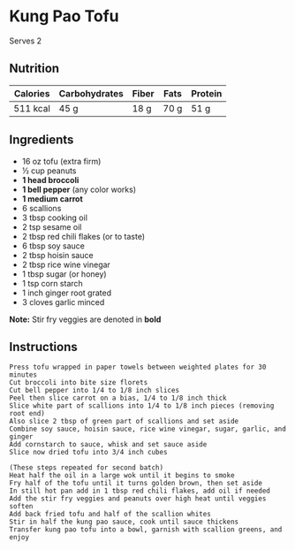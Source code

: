 # Kung Pao Tofu 
Serves 2

## Nutrition

| Calories | Carbohydrates | Fiber | Fats | Protein |
|----------|---------------|-------|------|---------|
| 511 kcal | 45 g          | 18 g  | 70 g | 51 g    |

## Ingredients

* 16 oz tofu (extra firm)
* ½ cup peanuts
* **1 head broccoli**
* **1 bell pepper** (any color works)
* **1 medium carrot**
* 6 scallions
* 3 tbsp cooking oil
* 2 tsp sesame oil
* 2 tbsp red chili flakes (or to taste)
* 6 tbsp soy sauce
* 2 tbsp hoisin sauce
* 2 tbsp rice wine vinegar
* 1 tbsp sugar (or honey)
* 1 tsp corn starch
* 1 inch ginger root grated
* 3 cloves garlic minced

**Note:** Stir fry veggies are denoted in **bold**

## Instructions

```
Press tofu wrapped in paper towels between weighted plates for 30 minutes
Cut broccoli into bite size florets
Cut bell pepper into 1/4 to 1/8 inch slices
Peel then slice carrot on a bias, 1/4 to 1/8 inch thick
Slice white part of scallions into 1/4 to 1/8 inch pieces (removing root end) 
Also slice 2 tbsp of green part of scallions and set aside
Combine soy sauce, hoisin sauce, rice wine vinegar, sugar, garlic, and ginger 
Add cornstarch to sauce, whisk and set sauce aside
Slice now dried tofu into 3/4 inch cubes 

(These steps repeated for second batch)
Heat half the oil in a large wok until it begins to smoke
Fry half of the tofu until it turns golden brown, then set aside
In still hot pan add in 1 tbsp red chili flakes, add oil if needed
Add the stir fry veggies and peanuts over high heat until veggies soften
Add back fried tofu and half of the scallion whites
Stir in half the kung pao sauce, cook until sauce thickens
Transfer kung pao tofu into a bowl, garnish with scallion greens, and enjoy
```
